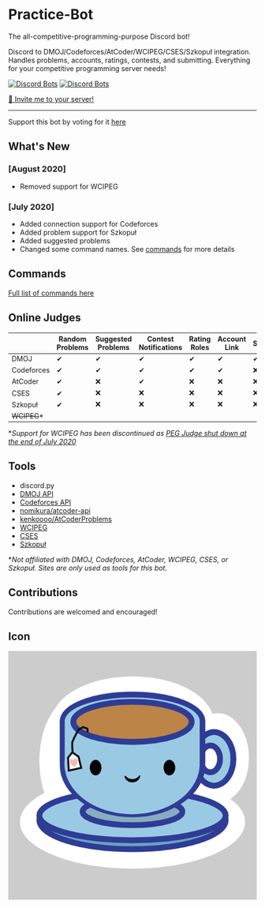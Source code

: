 # Practice-Bot
The all-competitive-programming-purpose Discord bot!

Discord to DMOJ/Codeforces/AtCoder/WCIPEG/CSES/Szkopuł integration. Handles problems, accounts, ratings, contests, and submitting. Everything for your competitive programming server needs!

[![Discord Bots](https://top.gg/api/widget/status/691416325557452861.svg)](https://top.gg/bot/691416325557452861)
[![Discord Bots](https://top.gg/api/widget/servers/691416325557452861.svg)](https://top.gg/bot/691416325557452861)

[🍵 Invite me to your server!](https://discord.com/api/oauth2/authorize?client_id=691416325557452861&permissions=402779152&scope=bot)

---

Support this bot by voting for it [here](https://top.gg/bot/691416325557452861/vote)

## What's New 

### \[August 2020\]
 * Removed support for WCIPEG

### \[July 2020\]
 * Added connection support for Codeforces
 * Added problem support for Szkopuł
 * Added suggested problems
 * Changed some command names. See [commands](https://github.com/kevinjycui/Practice-Bot/wiki/Commands) for more details

## Commands
[Full list of commands here](https://github.com/kevinjycui/Practice-Bot/wiki/Commands)

## Online Judges
| | Random Problems | Suggested Problems | Contest Notifications | Rating Roles | Account Link | Submission |
|---|---|---|---|---|---|---|
| DMOJ | ✔ | ✔ | ✔ | ✔ | ✔ | ✔ |
| Codeforces | ✔ | ✔ | ✔ | ✔ | ✔ | ❌ |
| AtCoder | ✔ | ❌ | ✔ | ❌ | ❌ | ❌ |
| CSES | ✔ | ❌ | ❌ | ❌ | ❌ | ❌ |
| Szkopuł | ✔ | ❌ | ❌ | ❌ | ❌ | ❌ |
| ~~WCIPEG~~* |  |  |  |  |  |  |

**Support for WCIPEG has been discontinued as [PEG Judge shut down at the end of July 2020](https://wcipeg.com/announcement/9383)*

## Tools
 - discord.py
 - [DMOJ API](https://dmoj.ca/api/)
 - [Codeforces API](https://codeforces.com/apiHelp)
 - [nomikura/atcoder-api](https://github.com/nomikura/atcoder-api)
 - [kenkoooo/AtCoderProblems](https://github.com/kenkoooo/AtCoderProb✔ems)
 - [WCIPEG](https://wcipeg.com/main)
 - [CSES](https://cses.fi/)
 - [Szkopuł](https://szkopul.edu.pl/)

 **Not affiliated with DMOJ, Codeforces, AtCoder, WCIPEG, CSES, or Szkopuł. Sites are only used as tools for this bot.*

## Contributions
Contributions are welcomed and encouraged!

## Icon
![](logo.png)
